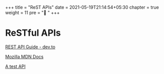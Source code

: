 +++
title = "ReST APIs"
date = 2021-05-19T21:14:54+05:30
chapter = true
weight = 11
pre = "🔌 "
+++

# ReSTful APIs

[REST API Guide - dev.to](https://dev.to/drminnaar/rest-api-guide-14n2)

[Mozilla MDN Docs](https://developer.mozilla.org/en-US/docs/Web/HTTP)

[A test API](https://reqres.in/)

